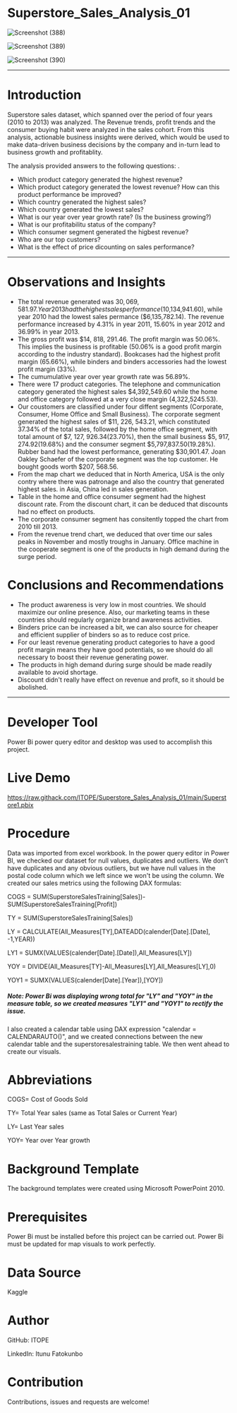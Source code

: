# Superstore_Sales_Analysis_01

![Screenshot (388)](https://user-images.githubusercontent.com/84106015/218905224-47e1bce3-cdac-476b-b9e2-4940bcf9e0cd.png)

![Screenshot (389)](https://user-images.githubusercontent.com/84106015/218905259-ea4f7371-f948-4be4-92e7-3bd65f83b68a.png)

![Screenshot (390)](https://user-images.githubusercontent.com/84106015/218905277-343485e6-5fc9-47f1-8c86-e9ed8a33055b.png)


---


# Introduction

Superstore sales dataset, which spanned over the period of four years (2010 to 2013) was analyzed. 
The Revenue trends, profit trends and the consumer buying habit were analyzed in the sales cohort. From this analysis, actionable business insights were derived, which would be used to make data-driven business decisions by the company and in-turn lead to business growth and profitablity.  

The analysis provided answers to the following questions: .

- Which product category generated the highest revenue?
- Which product category generated the lowest revenue? How can this product performance be improved?
- Which country generated the highest sales? 
- Which country generated the lowest sales?
- What is our year over year growth rate? (Is the business growing?)
- What is our profitabilitu status of the company?
- Which consumer segment generated the higbest revenue?
- Who are our top customers?
- What is the effect of price dicounting on sales performance?
---

# Observations and Insights

* The total revenue generated was $30, 069, 581.97. Year 2013 had the highest sales performance ($10,134,941.60), while year 2010 had the lowest sales permance     ($6,135,782.14). The revenue performance increased by 4.31% in year 2011, 15.60% in year 2012 and 36.99% in year 2013.
* The gross profit was $14, 818, 291.46. The profit margin was 50.06%. This implies the business is profitable (50.06% is a good profit margin according to the  industry standard). 
Bookcases had the highest profit margin (65.66%), while binders and binders accessories had the lowest profit margin (33%).
* The cumumulative year over year growth rate was 56.89%.
* There were 17 product categories. The telephone and communication category generated the highest sales $4,392,549.60 while the home and office category followed at a very close margin (4,322,5245.53).
* Our coustomers are classified under four diffent segments (Corporate, Consumer, Home Office and Small Business). The corporate segment generated the highest sales of $11, 226, 543.21, which constituted 37.34% of the total sales, followed by the home office segment, with total amount of $7, 127, 926.34(23.70%), then the small business $5, 917, 274.92(19.68%) and the consumer segment $5,797,837.50(19.28%).
Rubber band had the lowest performance, generating $30,901.47.
Joan Oakley Schaefer of the corporate segment was the top customer. He bought goods worth $207, 568.56.
* From the map chart we deduced that in North America, USA is the only contry where there was patronage and also the country that generated highest sales. in Asia, China led in sales generation.
* Table in the home and office consumer segment had the highest discount rate. From the discount chart, it can be deduced that discounts had no effect on products.
* The corporate consumer segment has consitently topped the chart from 2010 till 2013.
* From the revenue trend chart, we deduced that over time our sales peaks in November and mostly troughs in January.  Office machine in the cooperate segment is one of the products in high demand during the surge period.


# Conclusions and Recommendations
* The product awareness is very low in most countries. We should maximize our online presence.
 Also, our marketing teams in these countries should regularly organize brand awareness activities.
* Binders price can be increased a bit, we can also source for cheaper and efficient supplier of binders so as to reduce cost price. 
* For our least revenue generating product categories to have a good profit margin means they have good potentials, so we should do all necessary to boost their revenue generating power.
* The products in high demand during surge should be made readily available to avoid shortage.
* Discount didn't really have effect on revenue and profit, so it should be abolished.

---
# Developer Tool
Power Bi power query editor and  desktop was used to accomplish this project.

# Live Demo
https://raw.githack.com/ITOPE/Superstore_Sales_Analysis_01/main/Superstore1.pbix

# Procedure
Data was imported from excel workbook. In the power query editor in Power BI, we checked our dataset for null values, duplicates and outliers. We don’t have duplicates and any obvious outliers, but we have null values in the postal code column which we left since we won't be using the column.
We created our sales metrics using the following DAX formulas:

COGS = SUM(SuperstoreSalesTraining[Sales])-SUM(SuperstoreSalesTraining[Profit])

TY = SUM(SuperstoreSalesTraining[Sales])

LY = CALCULATE(All_Measures[TY],DATEADD(calender[Date].[Date], -1,YEAR))

LY1 = SUMX(VALUES(calender[Date].[Date]),All_Measures[LY])

YOY = DIVIDE(All_Measures[TY]-All_Measures[LY],All_Measures[LY],0)

YOY1 = SUMX(VALUES(calender[Date].[Year]),[YOY])

##### Note: Power Bi was displaying wrong total for "LY" and "YOY" in the measure table, so we created measures "LY1" and "YOY1" to rectify the issue.

I also created a calendar table using DAX expression "calendar = CALENDARAUTO()", and we created connections between the new calendar table and the superstoresalestraining table.
We then went ahead to create our visuals.



# Abbreviations

COGS= Cost of Goods Sold

TY= Total Year sales (same as Total Sales or Current Year)

LY= Last Year sales

YOY= Year over Year growth

# Background Template 

The background templates were created using Microsoft PowerPoint 2010.

# Prerequisites

Power Bi must be installed before this project can be carried out.
Power Bi must be updated for map visuals to work perfectly.

# Data Source
Kaggle

# Author

GitHub: ITOPE

LinkedIn: Itunu Fatokunbo

# Contribution 

Contributions, issues and requests are welcome!


